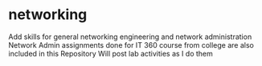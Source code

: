 # networking
Add skills for general networking engineering and network administration
Network Admin assignments done for IT 360 course from college are also included in this Repository
Will post lab activities as I do them
